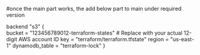 #once the main part works, the add below part to main under required version

   backend "s3" { <br>
    bucket         = "123456789012-terraform-states"  # Replace with your actual 12-digit AWS account ID
    key            = "terraform/terraform.tfstate"
    region         = "us-east-1"
    dynamodb_table = "terraform-lock"
  }
